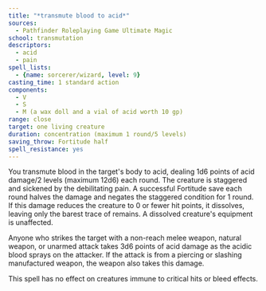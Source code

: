 ```yaml
---
title: "*transmute blood to acid*"
sources:
  - Pathfinder Roleplaying Game Ultimate Magic
school: transmutation
descriptors:
  - acid
  - pain
spell_lists:
  - {name: sorcerer/wizard, level: 9}
casting_time: 1 standard action
components:
  - V
  - S
  - M (a wax doll and a vial of acid worth 10 gp)
range: close
target: one living creature
duration: concentration (maximum 1 round/5 levels)
saving_throw: Fortitude half
spell_resistance: yes
---
```


You transmute blood in the target's body to acid, dealing 1d6 points of acid damage/2 levels (maximum 12d6) each round. The creature is staggered and sickened by the debilitating pain. A successful Fortitude save each round halves the damage and negates the staggered condition for 1 round. If this damage reduces the creature to 0 or fewer hit points, it dissolves, leaving only the barest trace of remains. A dissolved creature's equipment is unaffected.

Anyone who strikes the target with a non-reach melee weapon, natural weapon, or unarmed attack takes 3d6 points of acid damage as the acidic blood sprays on the attacker. If the attack is from a piercing or slashing manufactured weapon, the weapon also takes this damage.

This spell has no effect on creatures immune to critical hits or bleed effects.

